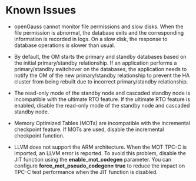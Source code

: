 # Known Issues<a name="EN-US_TOPIC_0289899194"></a>

-   openGauss cannot monitor file permissions and slow disks. When the file permission is abnormal, the database exits and the corresponding information is recorded in logs. On a slow disk, the response to database operations is slower than usual.

-   By default, the OM starts the primary and standby databases based on the initial primary/standby relationship. If an application performs a primary/standby switchover on the databases, the application needs to notify the OM of the new primary/standby relationship to prevent the HA cluster from being rebuilt due to incorrect primary/standby relationship.

-   The read-only mode of the standby node and cascaded standby node is incompatible with the ultimate RTO feature. If the ultimate RTO feature is enabled, disable the read-only mode of the standby node and cascaded standby node.

-   Memory Optimized Tables \(MOTs\) are incompatible with the incremental checkpoint feature. If MOTs are used, disable the incremental checkpoint function.

-   LLVM does not support the ARM architecture. When the MOT TPC-C is imported, an LLVM error is reported. To avoid this problem, disable the JIT function using the  **enable\_mot\_codegen**  parameter. You can configure  **force\_mot\_pseudo\_codegen= true**  to reduce the impact on TPC-C test performance when the JIT function is disabled.

